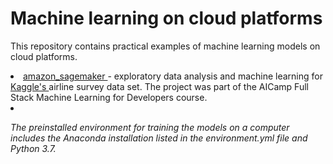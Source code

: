 # Machine learning on cloud platforms

This repository contains practical examples of machine learning models on cloud platforms. 

<li> <a href="https://github.com/lilianasku/ML-on-cloud-platforms/blob/main/notebooks/Knn-and-XGBoost.ipynb"> amazon_sagemaker </a> - exploratory data analysis and machine learning for <a href="https://www.kaggle.com/teejmahal20/airline-passenger-satisfaction"> Kaggle's </a> airline survey data set. 
The project was part of the AICamp Full Stack Machine Learning for Developers course. </li>

<li> </li>


<i> The preinstalled environment for training the models on a computer includes the Anaconda installation listed in the environment.yml file and Python 3.7. </i>
